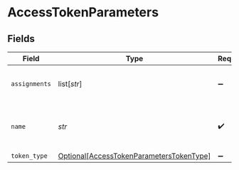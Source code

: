 # AccessTokenParameters


## Fields

| Field                                                                                             | Type                                                                                              | Required                                                                                          | Description                                                                                       | Example                                                                                           |
| ------------------------------------------------------------------------------------------------- | ------------------------------------------------------------------------------------------------- | ------------------------------------------------------------------------------------------------- | ------------------------------------------------------------------------------------------------- | ------------------------------------------------------------------------------------------------- |
| `assignments`                                                                                     | list[*str*]                                                                                       | :heavy_minus_sign:                                                                                | List of role ids attached to an user                                                              |                                                                                                   |
| `name`                                                                                            | *str*                                                                                             | :heavy_check_mark:                                                                                | Human readable name for access token                                                              | Postman Access Token                                                                              |
| `token_type`                                                                                      | [Optional[AccessTokenParametersTokenType]](../../models/shared/accesstokenparameterstokentype.md) | :heavy_minus_sign:                                                                                | N/A                                                                                               |                                                                                                   |